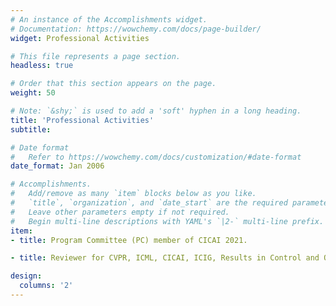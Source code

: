 ```yaml
---
# An instance of the Accomplishments widget.
# Documentation: https://wowchemy.com/docs/page-builder/
widget: Professional Activities

# This file represents a page section.
headless: true

# Order that this section appears on the page.
weight: 50

# Note: `&shy;` is used to add a 'soft' hyphen in a long heading.
title: 'Professional Activities'
subtitle:

# Date format
#   Refer to https://wowchemy.com/docs/customization/#date-format
date_format: Jan 2006

# Accomplishments.
#   Add/remove as many `item` blocks below as you like.
#   `title`, `organization`, and `date_start` are the required parameters.
#   Leave other parameters empty if not required.
#   Begin multi-line descriptions with YAML's `|2-` multi-line prefix.
item:
- title: Program Committee (PC) member of CICAI 2021.

- title: Reviewer for CVPR, ICML, CICAI, ICIG, Results in Control and Optimization.

design:
  columns: '2' 
---
```

